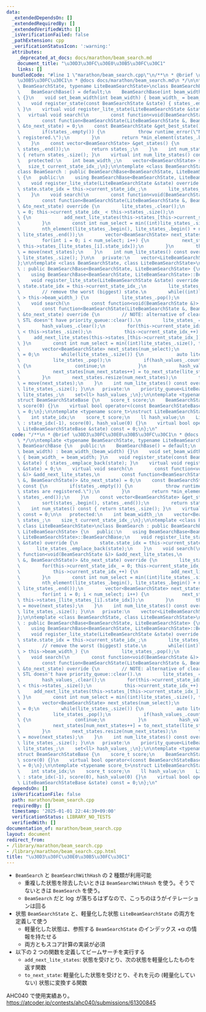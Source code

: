 ```yaml
---
data:
  _extendedDependsOn: []
  _extendedRequiredBy: []
  _extendedVerifiedWith: []
  _isVerificationFailed: false
  _pathExtension: cpp
  _verificationStatusIcon: ':warning:'
  attributes:
    _deprecated_at_docs: docs/marathon/beam_search.md
    document_title: "\u30D3\u30FC\u30E0\u30B5\u30FC\u30C1"
    links: []
  bundledCode: "#line 1 \"marathon/beam_search.cpp\"\n/**\n * @brief \u30D3\u30FC\u30E0\
    \u30B5\u30FC\u30C1\n * @docs docs/marathon/beam_search.md\n */\n\ntemplate <typename\
    \ BeamSearchState, typename LiteBeamSearchState>\nclass BeamSearchBase {\n   public:\n\
    \    BeamSearchBase() = default;\n    BeamSearchBase(int beam_width) : beam_width_(beam_width)\
    \ {}\n    void set_beam_width(int beam_width) { beam_width_ = beam_width; }\n\
    \    void register_state(const BeamSearchState &state) { states_.emplace_back(state);\
    \ }\n    virtual void register_lite_state(LiteBeamSearchState &state) = 0;\n \
    \   virtual void search(\n        const function<void(BeamSearchState &)> &add_next_lite_states,\n\
    \        const function<BeamSearchState(LiteBeamSearchState &, BeamSearchState)>\
    \ &to_next_state) = 0;\n    const BeamSearchState &get_best_state() const {\n\
    \        if(states_.empty()) {\n            throw runtime_error(\"No states are\
    \ registered.\");\n        }\n        return *min_element(states_.begin(), states_.end());\n\
    \    }\n    const vector<BeamSearchState> &get_states() {\n        sort(states_.begin(),\
    \ states_.end());\n        return states_;\n    }\n    int num_states() const\
    \ { return states_.size(); }\n    virtual int num_lite_states() const = 0;\n\n\
    \   protected:\n    int beam_width_;\n    vector<BeamSearchState> states_;\n \
    \   size_t current_state_idx_;\n};\n\ntemplate <class BeamSearchState, class LiteBeamSearchState>\n\
    class BeamSearch : public BeamSearchBase<BeamSearchState, LiteBeamSearchState>\
    \ {\n   public:\n    using BeamSearchBase<BeamSearchState, LiteBeamSearchState>::BeamSearchBase;\n\
    \    void register_lite_state(LiteBeamSearchState &state) override {\n       \
    \ state.state_idx = this->current_state_idx_;\n        lite_states_.emplace_back(state);\n\
    \    }\n    void search(\n        const function<void(BeamSearchState &)> &add_next_lite_states,\n\
    \        const function<BeamSearchState(LiteBeamSearchState &, BeamSearchState)>\
    \ &to_next_state) override {\n        lite_states_.clear();\n        for(this->current_state_idx_\
    \ = 0; this->current_state_idx_ < this->states_.size();\n            this->current_state_idx_++)\
    \ {\n            add_next_lite_states(this->states_[this->current_state_idx_]);\n\
    \        }\n        const int num_select = min((int)lite_states_.size(), this->beam_width_);\n\
    \        nth_element(lite_states_.begin(), lite_states_.begin() + num_select,\
    \ lite_states_.end());\n        vector<BeamSearchState> next_states(num_select);\n\
    \        for(int i = 0; i < num_select; i++) {\n            next_states[i] = to_next_state(lite_states_[i],\
    \ this->states_[lite_states_[i].state_idx]);\n        }\n        this->states_\
    \ = move(next_states);\n    }\n    int num_lite_states() const override { return\
    \ lite_states_.size(); }\n\n   private:\n    vector<LiteBeamSearchState> lite_states_;\n\
    };\n\ntemplate <class BeamSearchState, class LiteBeamSearchState>\nclass BeamSearchWithHash\
    \ : public BeamSearchBase<BeamSearchState, LiteBeamSearchState> {\n   public:\n\
    \    using BeamSearchBase<BeamSearchState, LiteBeamSearchState>::BeamSearchBase;\n\
    \    void register_lite_state(LiteBeamSearchState &state) override {\n       \
    \ state.state_idx = this->current_state_idx_;\n        lite_states_.emplace(state);\n\
    \        // remove the worst (biggest) state.\n        while((int)lite_states_.size()\
    \ > this->beam_width_) {\n            lite_states_.pop();\n        }\n    }\n\n\
    \    void search(\n        const function<void(BeamSearchState &)> &add_next_lite_states,\n\
    \        const function<BeamSearchState(LiteBeamSearchState &, BeamSearchState)>\
    \ &to_next_state) override {\n        // NOTE: alternative of clear() because\
    \ STL doesn't have priority_queue::clear().\n        lite_states_ = priority_queue<LiteBeamSearchState>();\n\
    \        hash_values_.clear();\n        for(this->current_state_idx_ = 0; this->current_state_idx_\
    \ < this->states_.size();\n            this->current_state_idx_++) {\n       \
    \     add_next_lite_states(this->states_[this->current_state_idx_]);\n       \
    \ }\n        const int num_select = min((int)lite_states_.size(), this->beam_width_);\n\
    \        vector<BeamSearchState> next_states(num_select);\n        int num_next_states\
    \ = 0;\n        while(lite_states_.size()) {\n            auto lite_state = lite_states_.top();\n\
    \            lite_states_.pop();\n            if(hash_values_.count(lite_state.hash_value))\
    \ {\n                continue;\n            }\n            hash_values_.insert(lite_state.hash_value);\n\
    \            next_states[num_next_states++] = to_next_state(lite_state, this->states_[lite_state.state_idx]);\n\
    \        }\n        next_states.resize(num_next_states);\n        this->states_\
    \ = move(next_states);\n    }\n    int num_lite_states() const override { return\
    \ lite_states_.size(); }\n\n   private:\n    priority_queue<LiteBeamSearchState>\
    \ lite_states_;\n    set<ll> hash_values_;\n};\n\ntemplate <typename score_t>\n\
    struct BeamSearchStateBase {\n    score_t score;\n    BeamSearchStateBase() :\
    \ score(0) {}\n    virtual bool operator<(const BeamSearchStateBase &state) const\
    \ = 0;\n};\n\ntemplate <typename score_t>\nstruct LiteBeamSearchStateBase {\n\
    \    int state_idx;\n    score_t score;\n    ll hash_value;\n    LiteBeamSearchStateBase()\
    \ : state_idx(-1), score(0), hash_value(0) {}\n    virtual bool operator<(const\
    \ LiteBeamSearchStateBase &state) const = 0;\n};\n"
  code: "/**\n * @brief \u30D3\u30FC\u30E0\u30B5\u30FC\u30C1\n * @docs docs/marathon/beam_search.md\n\
    \ */\n\ntemplate <typename BeamSearchState, typename LiteBeamSearchState>\nclass\
    \ BeamSearchBase {\n   public:\n    BeamSearchBase() = default;\n    BeamSearchBase(int\
    \ beam_width) : beam_width_(beam_width) {}\n    void set_beam_width(int beam_width)\
    \ { beam_width_ = beam_width; }\n    void register_state(const BeamSearchState\
    \ &state) { states_.emplace_back(state); }\n    virtual void register_lite_state(LiteBeamSearchState\
    \ &state) = 0;\n    virtual void search(\n        const function<void(BeamSearchState\
    \ &)> &add_next_lite_states,\n        const function<BeamSearchState(LiteBeamSearchState\
    \ &, BeamSearchState)> &to_next_state) = 0;\n    const BeamSearchState &get_best_state()\
    \ const {\n        if(states_.empty()) {\n            throw runtime_error(\"No\
    \ states are registered.\");\n        }\n        return *min_element(states_.begin(),\
    \ states_.end());\n    }\n    const vector<BeamSearchState> &get_states() {\n\
    \        sort(states_.begin(), states_.end());\n        return states_;\n    }\n\
    \    int num_states() const { return states_.size(); }\n    virtual int num_lite_states()\
    \ const = 0;\n\n   protected:\n    int beam_width_;\n    vector<BeamSearchState>\
    \ states_;\n    size_t current_state_idx_;\n};\n\ntemplate <class BeamSearchState,\
    \ class LiteBeamSearchState>\nclass BeamSearch : public BeamSearchBase<BeamSearchState,\
    \ LiteBeamSearchState> {\n   public:\n    using BeamSearchBase<BeamSearchState,\
    \ LiteBeamSearchState>::BeamSearchBase;\n    void register_lite_state(LiteBeamSearchState\
    \ &state) override {\n        state.state_idx = this->current_state_idx_;\n  \
    \      lite_states_.emplace_back(state);\n    }\n    void search(\n        const\
    \ function<void(BeamSearchState &)> &add_next_lite_states,\n        const function<BeamSearchState(LiteBeamSearchState\
    \ &, BeamSearchState)> &to_next_state) override {\n        lite_states_.clear();\n\
    \        for(this->current_state_idx_ = 0; this->current_state_idx_ < this->states_.size();\n\
    \            this->current_state_idx_++) {\n            add_next_lite_states(this->states_[this->current_state_idx_]);\n\
    \        }\n        const int num_select = min((int)lite_states_.size(), this->beam_width_);\n\
    \        nth_element(lite_states_.begin(), lite_states_.begin() + num_select,\
    \ lite_states_.end());\n        vector<BeamSearchState> next_states(num_select);\n\
    \        for(int i = 0; i < num_select; i++) {\n            next_states[i] = to_next_state(lite_states_[i],\
    \ this->states_[lite_states_[i].state_idx]);\n        }\n        this->states_\
    \ = move(next_states);\n    }\n    int num_lite_states() const override { return\
    \ lite_states_.size(); }\n\n   private:\n    vector<LiteBeamSearchState> lite_states_;\n\
    };\n\ntemplate <class BeamSearchState, class LiteBeamSearchState>\nclass BeamSearchWithHash\
    \ : public BeamSearchBase<BeamSearchState, LiteBeamSearchState> {\n   public:\n\
    \    using BeamSearchBase<BeamSearchState, LiteBeamSearchState>::BeamSearchBase;\n\
    \    void register_lite_state(LiteBeamSearchState &state) override {\n       \
    \ state.state_idx = this->current_state_idx_;\n        lite_states_.emplace(state);\n\
    \        // remove the worst (biggest) state.\n        while((int)lite_states_.size()\
    \ > this->beam_width_) {\n            lite_states_.pop();\n        }\n    }\n\n\
    \    void search(\n        const function<void(BeamSearchState &)> &add_next_lite_states,\n\
    \        const function<BeamSearchState(LiteBeamSearchState &, BeamSearchState)>\
    \ &to_next_state) override {\n        // NOTE: alternative of clear() because\
    \ STL doesn't have priority_queue::clear().\n        lite_states_ = priority_queue<LiteBeamSearchState>();\n\
    \        hash_values_.clear();\n        for(this->current_state_idx_ = 0; this->current_state_idx_\
    \ < this->states_.size();\n            this->current_state_idx_++) {\n       \
    \     add_next_lite_states(this->states_[this->current_state_idx_]);\n       \
    \ }\n        const int num_select = min((int)lite_states_.size(), this->beam_width_);\n\
    \        vector<BeamSearchState> next_states(num_select);\n        int num_next_states\
    \ = 0;\n        while(lite_states_.size()) {\n            auto lite_state = lite_states_.top();\n\
    \            lite_states_.pop();\n            if(hash_values_.count(lite_state.hash_value))\
    \ {\n                continue;\n            }\n            hash_values_.insert(lite_state.hash_value);\n\
    \            next_states[num_next_states++] = to_next_state(lite_state, this->states_[lite_state.state_idx]);\n\
    \        }\n        next_states.resize(num_next_states);\n        this->states_\
    \ = move(next_states);\n    }\n    int num_lite_states() const override { return\
    \ lite_states_.size(); }\n\n   private:\n    priority_queue<LiteBeamSearchState>\
    \ lite_states_;\n    set<ll> hash_values_;\n};\n\ntemplate <typename score_t>\n\
    struct BeamSearchStateBase {\n    score_t score;\n    BeamSearchStateBase() :\
    \ score(0) {}\n    virtual bool operator<(const BeamSearchStateBase &state) const\
    \ = 0;\n};\n\ntemplate <typename score_t>\nstruct LiteBeamSearchStateBase {\n\
    \    int state_idx;\n    score_t score;\n    ll hash_value;\n    LiteBeamSearchStateBase()\
    \ : state_idx(-1), score(0), hash_value(0) {}\n    virtual bool operator<(const\
    \ LiteBeamSearchStateBase &state) const = 0;\n};\n"
  dependsOn: []
  isVerificationFile: false
  path: marathon/beam_search.cpp
  requiredBy: []
  timestamp: '2025-01-01 22:44:39+09:00'
  verificationStatus: LIBRARY_NO_TESTS
  verifiedWith: []
documentation_of: marathon/beam_search.cpp
layout: document
redirect_from:
- /library/marathon/beam_search.cpp
- /library/marathon/beam_search.cpp.html
title: "\u30D3\u30FC\u30E0\u30B5\u30FC\u30C1"
---
```

- `BeamSearch` と `BeamSearchWithHash` の 2 種類が利用可能
    - 重複した状態を除去したいときは `BeamSearchWithHash` を使う。そうでないときは `BeamSearch` を使う。
    - `BeamSearch` だと $\log$ が落ちるはずなので、こっちのほうがイテレーションは回る
- 状態 `BeamSearchState` と、軽量化した状態 `LiteBeamSearchState` の両方を定義して使う
    - 軽量化した状態は、参照する `BeamSearchState` のインデックス +α の情報を持たせる
    - 両方ともスコア計算の実装が必須
- 以下の 2 つの関数を定義してビームサーチを実行する
    - `add_next_lite_states`: 状態を受けとり、次の状態を軽量化したものを返す関数
    - `to_next_state`: 軽量化した状態を受けとり、それを元の (軽量化していない) 状態に変換する関数

AHC040 で使用実績あり。  
https://atcoder.jp/contests/ahc040/submissions/61300845
